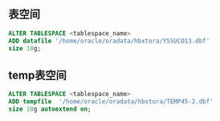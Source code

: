 ## 表空间

```sql
ALTER TABLESPACE <tablespace_name> 
ADD datafile '/home/oracle/oradata/hbxtora/YSSUCO13.dbf' 
size 10g;
```

## temp表空间

```sql
ALTER TABLESPACE <tablespace_name> 
ADD tempfile  '/home/oracle/oradata/hbxtora/TEMP45-2.dbf'  
size 10g autoextend on;
```

